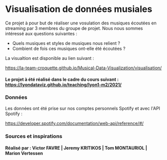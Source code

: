 # Visualisation de données musiales


Ce projet à pour but de réaliser une vosulation des musiques écoutées en streaming par 3 membres du groupe de projet. Nous nous sommes intéressé aux questions suivantes :

- Quels musiques et styles de musiques nous relient ?
- Combient de fois ces musiques ont-elle été écoutées ?

La visualtion est disponible au lien suivant :

https://la-team-croquette.github.io/Musical-Data-Visualization/visualisation/


#### Le projet à été réalisé dans le cadre du cours suivant : https://lyondataviz.github.io/teaching/lyon1-m2/2021/


### Données

Les données ont été prise sur nos comptes personnels Spotify et avec l'API Spotify :

https://developer.spotify.com/documentation/web-api/reference/#/

### Sources et inspirations






 #### Réalisé par : Victor FAVRE | Jeremy KRITIKOS | Tom MONTAURIOL | Marion Vertessen

